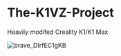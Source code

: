 # The-K1VZ-Project
Heavily modifed Creality K1/K1 Max






























![brave_DIrfEC1gKB](https://github.com/user-attachments/assets/38e6e00a-9b24-49f6-92e0-96283c350913)
